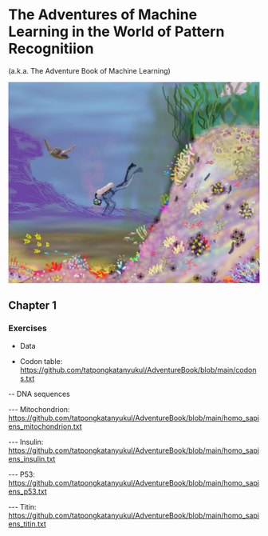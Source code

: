 # The Adventures of Machine Learning in the World of Pattern Recognitiion 
(a.k.a. The Adventure Book of Machine Learning)

![Main Cover Image](https://github.com/tatpongkatanyukul/AdventureBook/blob/main/deep_learning2b.png)

## Chapter 1

### Exercises
- Data

- Codon table: https://github.com/tatpongkatanyukul/AdventureBook/blob/main/codons.txt

-- DNA sequences

--- Mitochondrion: https://github.com/tatpongkatanyukul/AdventureBook/blob/main/homo_sapiens_mitochondrion.txt

--- Insulin: https://github.com/tatpongkatanyukul/AdventureBook/blob/main/homo_sapiens_insulin.txt

--- P53: https://github.com/tatpongkatanyukul/AdventureBook/blob/main/homo_sapiens_p53.txt

--- Titin: https://github.com/tatpongkatanyukul/AdventureBook/blob/main/homo_sapiens_titin.txt


